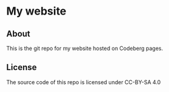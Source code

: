 # My website
## About
This is the git repo for my website hosted on Codeberg pages.
## License
The source code of this repo is licensed under CC-BY-SA 4.0
